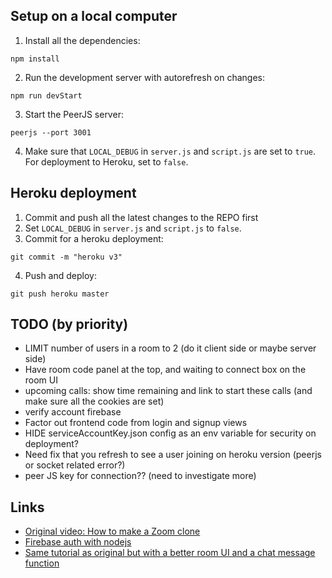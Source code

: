 ## Setup on a local computer
1. Install all the dependencies:
```
npm install
```
2. Run the development server with autorefresh on changes:
```
npm run devStart
```
3. Start the PeerJS server:
```
peerjs --port 3001
```
4. Make sure that ```LOCAL_DEBUG``` in ```server.js``` and ```script.js``` are set to ```true```. For deployment to Heroku, set to ```false```.

## Heroku deployment
1. Commit and push all the latest changes to the REPO first
2. Set ```LOCAL_DEBUG``` in ```server.js``` and ```script.js``` to ```false```.
3. Commit for a heroku deployment: 
```
git commit -m "heroku v3"
```
4. Push and deploy:
```
git push heroku master
```


## TODO (by priority)
- LIMIT number of users in a room to 2 (do it client side or maybe server side)
- Have room code panel at the top, and waiting to connect box on the room UI
- upcoming calls: show time remaining and link to start these calls (and make sure all the cookies are set)
- verify account firebase
- Factor out frontend code from login and signup views
- HIDE serviceAccountKey.json config as an env variable for security on deployment?
- Need fix that you refresh to see a user joining on heroku version (peerjs or socket related error?)
- peer JS key for connection?? (need to investigate more)

## Links
- [Original video: How to make a Zoom clone](https://www.youtube.com/watch?v=DvlyzDZDEq4)
- [Firebase auth with nodejs](https://www.youtube.com/watch?v=kX8by4eCyG4)
- [Same tutorial as original but with a better room UI and a chat message function](https://www.youtube.com/watch?v=ZVznzY7EjuY)
